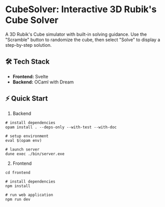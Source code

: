 # CubeSolver: Interactive 3D Rubik's Cube Solver
A 3D Rubik's Cube simulator with built-in solving guidance. Use the "Scramble"
button to randomize the cube, then select "Solve" to display a step-by-step 
solution.

## 🛠️ Tech Stack
* **Frontend:** Svelte
* **Backend:** OCaml with Dream

## ⚡ Quick Start

1. Backend
```
# install dependencies
opam install . --deps-only --with-test --with-doc

# setup environment
eval $(opam env)

# launch server
dune exec ./bin/server.exe
```

2. Frontend
```
cd frontend

# install dependencies
npm install

# run web application
npm run dev
```
